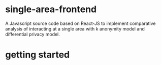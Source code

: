 # single-area-frontend

A Javascript source code based on React-JS to implement comparative analysis of interacting at a single area with k anonymity model and differential privacy model.

# getting started
